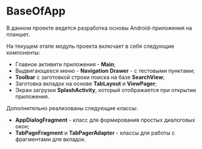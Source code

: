 # BaseOfApp
В данном проекте ведется разработка основы Android-приложения на планшет.

На текущем этапе модуль проекта включает в себя следующие компоненты:

* Главное активити приложения - **Main**;
* Выдвигающееся меню - **Navigation Drawer** - с тестовыми пунктами;
* **Toolbar** с заготовкой строки поиска на базе **SearchView**;
* Заготовка вкладок на основе **TabLayout** и **ViewPager**;
* Экран загрузки **SplashActivity**, который отображается при открытии приложения.

Дополнительно реализованы следующие классы:

* **AppDialogFragment** - класс для формирования простых диалоговых окон;
* **TabPageFragment** и **TabPagerAdapter** - классы для работы с фрагментами для вкладок.



